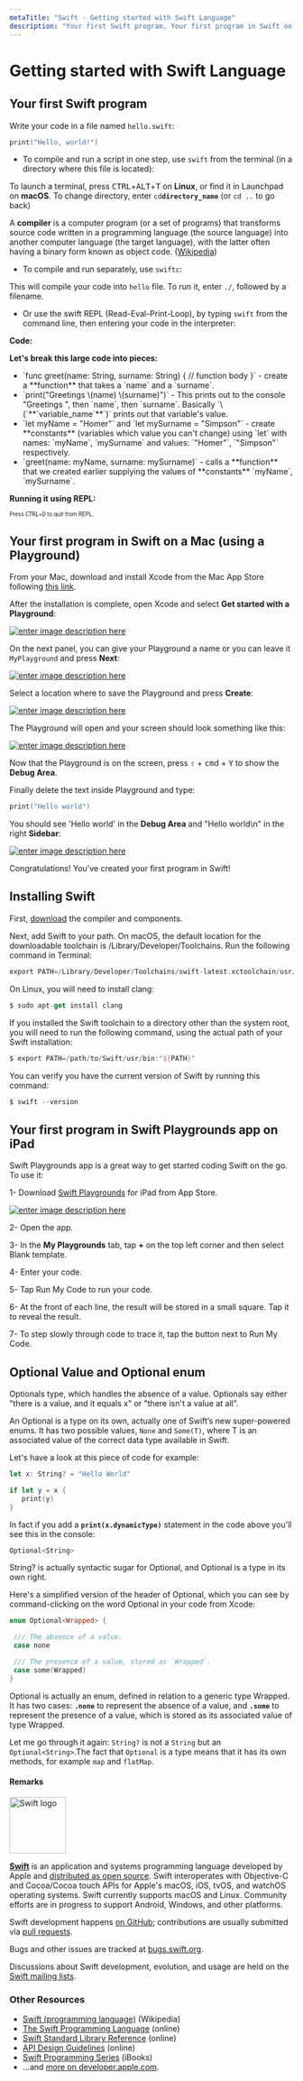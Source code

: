 ```yaml
---
metaTitle: "Swift - Getting started with Swift Language"
description: "Your first Swift program, Your first program in Swift on a Mac (using a Playground), Installing Swift, Your first program in Swift Playgrounds app on iPad, Optional Value and Optional enum"
---
```


# Getting started with Swift Language



## Your first Swift program


Write your code in a file named `hello.swift`:

```swift
print("Hello, world!")

```


- To compile and run a script in one step, use `swift` from the terminal (in a directory where this file is located):

> 
To launch a terminal, press <kbd>CTRL</kbd>+<kbd>ALT</kbd>+<kbd>T</kbd> on **Linux**, or find it in Launchpad on **macOS**. To change directory, enter `cd`**`directory_name`** (or `cd ..` to go back)


> 
A **compiler** is a computer program (or a set of programs) that transforms source code written in a programming language (the source language) into another computer language (the target language), with the latter often having a binary form known as object code. ([Wikipedia](https://en.wikipedia.org/wiki/Compiler))


- To compile and run separately, use `swiftc`:

This will compile your code into `hello` file. To run it, enter `./`, followed by a filename.

- Or use the swift REPL (Read-Eval-Print-Loop), by typing `swift` from the command line, then entering your code in the interpreter:

**Code:**

> 
**Let's break this large code into pieces:**
<ul>
<li>
`func greet(name: String, surname: String) { // function body }` - create a **function** that takes a `name` and a `surname`.
</li>
<li>
`print("Greetings \(name) \(surname)")` - This prints out to the console "Greetings ", then `name`, then `surname`. Basically `\(`**`variable_name`**`)` prints out that variable's value.
</li>
<li>
`let myName = "Homer"` and `let mySurname = "Simpson"` - create **constants** (variables which value you can't change) using `let` with names: `myName`, `mySurname` and values: `"Homer"`, `"Simpson"` respectively.
</li>
<li>
`greet(name: myName, surname: mySurname)` - calls a **function** that we created earlier supplying the values of **constants** `myName`, `mySurname`.
</li>
</ul>


**Running it using REPL:**

<sup><sup>Press <kbd>CTRL</kbd>+<kbd>D</kbd> to quit from REPL.</sup></sup>



## Your first program in Swift on a Mac (using a Playground)


From your Mac, download and install Xcode from the Mac App Store following [this link](https://itunes.apple.com/it/app/xcode/id497799835?mt=12).

After the installation is complete, open Xcode and select **Get started with a Playground**:

[<img src="http://i.stack.imgur.com/Ox1wg.png" alt="enter image description here" />](http://i.stack.imgur.com/Ox1wg.png)

On the next panel, you can give your Playground a name or you can leave it `MyPlayground` and press **Next**:

[<img src="http://i.stack.imgur.com/sO7GW.png" alt="enter image description here" />](http://i.stack.imgur.com/sO7GW.png)

Select a location where to save the Playground and press **Create**:

[<img src="http://i.stack.imgur.com/DnLtL.png" alt="enter image description here" />](http://i.stack.imgur.com/DnLtL.png)

The Playground will open and your screen should look something like this:

[<img src="http://i.stack.imgur.com/BlAVs.png" alt="enter image description here" />](http://i.stack.imgur.com/BlAVs.png)

Now that the Playground is on the screen, press <kbd>⇧</kbd> + <kbd>cmd</kbd> + <kbd>Y</kbd> to show the **Debug Area**.

Finally delete the text inside Playground and type:

```swift
print("Hello world")

```

You should see 'Hello world' in the **Debug Area** and "Hello world\n" in the right **Sidebar**:

[<img src="http://i.stack.imgur.com/VMeXE.png" alt="enter image description here" />](http://i.stack.imgur.com/VMeXE.png)

Congratulations! You've created your first program in Swift!



## Installing Swift


First, [download](https://swift.org/download/) the compiler and components.

Next, add Swift to your path. On macOS, the default location for the downloadable toolchain is /Library/Developer/Toolchains. Run the following command in Terminal:

```swift
export PATH=/Library/Developer/Toolchains/swift-latest.xctoolchain/usr/bin:"${PATH}"

```

On Linux, you will need to install clang:

```swift
$ sudo apt-get install clang

```

If you installed the Swift toolchain to a directory other than the system root, you will need to run the following command, using the actual path of your Swift installation:

```swift
$ export PATH=/path/to/Swift/usr/bin:"${PATH}"

```

You can verify you have the current version of Swift by running this command:

```swift
$ swift --version

```



## Your first program in Swift Playgrounds app on iPad


Swift Playgrounds app is a great way to get started coding Swift on the go. To use it:

1- Download [Swift Playgrounds](https://itunes.apple.com/us/app/swift-playgrounds/id908519492?mt=8) for iPad from App Store.

[<img src="https://i.stack.imgur.com/Ig7wZ.png" alt="enter image description here" />](https://i.stack.imgur.com/Ig7wZ.png)

2- Open the app.

3- In the **My Playgrounds** tab, tap **+** on the top left corner and then select Blank template.

4- Enter your code.

5- Tap Run My Code to run your code.

6- At the front of each line, the result will be stored in a small square. Tap it to reveal the result.

7- To step slowly through code to trace it, tap the button next to Run My Code.



## Optional Value and Optional enum


Optionals type, which handles the absence of a value. Optionals say either "there is a value, and it equals x" or "there isn't a value at all".

An Optional is a type on its own, actually one of Swift’s new super-powered enums. It has two possible values, `None` and `Some(T)`, where T is an associated value of the correct data type available in Swift.

Let's have a look at this piece of code for example:

```swift
let x: String? = "Hello World"

if let y = x {
   print(y)
}

```

In fact if you add a **`print(x.dynamicType)`** statement in the code above you'll see this in the console:

```swift
Optional<String>

```

String? is actually syntactic sugar for Optional, and Optional is a type in its own right.

Here's a simplified version of the header of Optional, which you can see by command-clicking on the word Optional in your code from Xcode:

```swift
enum Optional<Wrapped> {

 /// The absence of a value.
 case none

 /// The presence of a value, stored as `Wrapped`.
 case some(Wrapped)
}

```

Optional is actually an enum, defined in relation to a generic type Wrapped. It has two cases: **`.none`** to represent the absence of a value, and **`.some`** to represent the presence of a value, which is stored as its associated value of type Wrapped.

Let me go through it again: `String?` is not a `String` but an `Optional<String>`.The fact that `Optional` is a type means that it has its own methods, for example `map` and `flatMap`.



#### Remarks


[<img src="https://i.stack.imgur.com/RFRe7.png" width="100" alt="Swift logo">](https://developer.apple.com/swift/)

[**Swift**](https://developer.apple.com/swift/) is an application and systems programming language developed by Apple and [distributed as open source](https://swift.org/). Swift interoperates with Objective-C and Cocoa/Cocoa touch APIs for Apple's macOS, iOS, tvOS, and watchOS operating systems. Swift currently supports macOS and Linux. Community efforts are in progress to support Android, Windows, and other platforms.

Swift development happens [on GitHub](https://github.com/apple/swift); contributions are usually submitted via [pull requests](https://github.com/apple/swift/pulls).

Bugs and other issues are tracked at [bugs.swift.org](https://bugs.swift.org/).

Discussions about Swift development, evolution, and usage are held on the [Swift mailing lists](https://lists.swift.org/mailman/listinfo).

### Other Resources

- [Swift (programming language)](https://en.wikipedia.org/wiki/Swift_(programming_language)) (Wikipedia)
- [The Swift Programming Language](https://developer.apple.com/library/ios/documentation/Swift/Conceptual/Swift_Programming_Language/index.html) (online)
- [Swift Standard Library Reference](https://developer.apple.com/reference/swift) (online)
- [API Design Guidelines](https://swift.org/documentation/api-design-guidelines/) (online)
- [Swift Programming Series](https://itunes.apple.com/us/book-series/swift-programming-series/id888896989?mt=11) (iBooks)
- ...and [more on developer.apple.com](https://developer.apple.com/swift/resources/).

